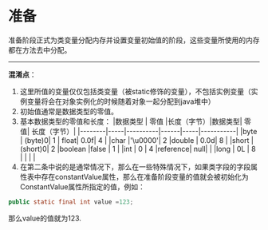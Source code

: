 # 准备

准备阶段正式为类变量分配内存并设置变量初始值的阶段，这些变量所使用的内存都在方法去中分配。

***
**混淆点**： 
1. 这里所值的变量仅仅包括类变量（被static修饰的变量），不包括实例变量（实例变量将会在对象实例化的时候随着对象一起分配到java堆中）
2. 初始值通常是数据类型的零值。
3. 基本数据类型的零值和长度：
	|数据类型 | 零值 |长度（字节）|数据类型| 零值| 长度（字节）|
    |--------|-----|----------|------|-----|-----------|
    |byte	| (byte)0|	1	|	float|	0.0f|	4		|
    |char	|'\u0000'| 	2	|double	 |	0.0d|	8	 	|
    |short	|(short)0| 	2	|boolean |false |	1		|
    |int	|	0	| 	4	|reference| null|			|
    |long	| 	0L	| 	8	|		|		|			|
4. 在第二条中说的是通常情况下，那么在一些特殊情况下，如果类字段的字段属性表中存在constantValue属性，那么在准备阶段变量的值就会被初始化为ConstantValue属性所指定的值，例如：
```java
public static final int value =123;
```
那么value的值就为123.

